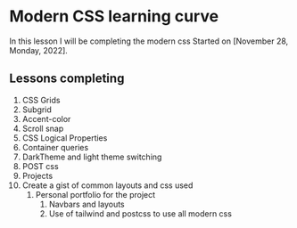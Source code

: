 # Modern CSS learning curve

In this lesson I will be completing the modern css Started on [November 28, Monday, 2022].

## Lessons completing

1. CSS Grids
2. Subgrid
3. Accent-color
4. Scroll snap
5. CSS Logical Properties
6. Container queries
7. DarkTheme and light theme switching
8. POST css
9. Projects
10. Create a gist of common layouts and css used
    1. Personal portfolio for the project
       1. Navbars and layouts
       2. Use of tailwind and postcss to use all modern css
